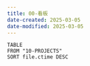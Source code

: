 ```yaml
---
title: 00-看板
date-created: 2025-03-05
date-modified: 2025-03-05
---
```


```dataview
TABLE
FROM "10-PROJECTS"
SORT file.ctime DESC
```
